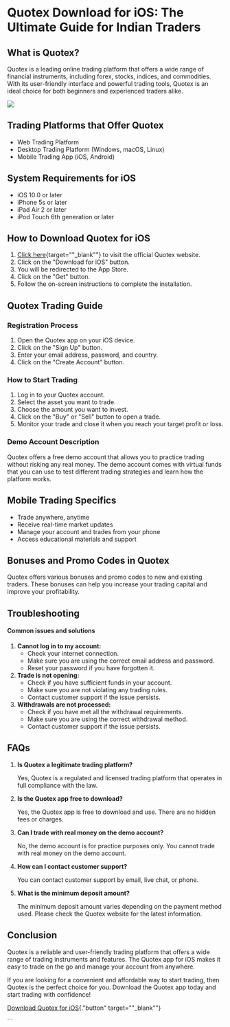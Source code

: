# Quotex Download for iOS: The Ultimate Guide for Indian Traders

## What is Quotex?

Quotex is a leading online trading platform that offers a wide range of
financial instruments, including forex, stocks, indices, and
commodities. With its user-friendly interface and powerful trading
tools, Quotex is an ideal choice for both beginners and experienced
traders alike.

[![](https://static.quotex.io/files/5_en/300_250.jpg)](https://traff.sbs/brokerqxsignupf)

## Trading Platforms that Offer Quotex

-   Web Trading Platform
-   Desktop Trading Platform (Windows, macOS, Linux)
-   Mobile Trading App (iOS, Android)

## System Requirements for iOS

-   iOS 10.0 or later
-   iPhone 5s or later
-   iPad Air 2 or later
-   iPod Touch 6th generation or later

## How to Download Quotex for iOS

1.  [Click
    here](\%22https://traff.sbs/quotexonelink\%22){target=""_blank""}
    to visit the official Quotex website.
2.  Click on the "Download for iOS" button.
3.  You will be redirected to the App Store.
4.  Click on the "Get" button.
5.  Follow the on-screen instructions to complete the installation.

## Quotex Trading Guide

### Registration Process

1.  Open the Quotex app on your iOS device.
2.  Click on the "Sign Up" button.
3.  Enter your email address, password, and country.
4.  Click on the "Create Account" button.

### How to Start Trading

1.  Log in to your Quotex account.
2.  Select the asset you want to trade.
3.  Choose the amount you want to invest.
4.  Click on the "Buy" or "Sell" button to open a trade.
5.  Monitor your trade and close it when you reach your target profit or
    loss.

### Demo Account Description

Quotex offers a free demo account that allows you to practice trading
without risking any real money. The demo account comes with virtual
funds that you can use to test different trading strategies and learn
how the platform works.

## Mobile Trading Specifics

-   Trade anywhere, anytime
-   Receive real-time market updates
-   Manage your account and trades from your phone
-   Access educational materials and support

## Bonuses and Promo Codes in Quotex

Quotex offers various bonuses and promo codes to new and existing
traders. These bonuses can help you increase your trading capital and
improve your profitability.

## Troubleshooting

#### Common issues and solutions

1.  **Cannot log in to my account:**
    -   Check your internet connection.
    -   Make sure you are using the correct email address and password.
    -   Reset your password if you have forgotten it.
2.  **Trade is not opening:**
    -   Check if you have sufficient funds in your account.
    -   Make sure you are not violating any trading rules.
    -   Contact customer support if the issue persists.
3.  **Withdrawals are not processed:**
    -   Check if you have met all the withdrawal requirements.
    -   Make sure you are using the correct withdrawal method.
    -   Contact customer support if the issue persists.

## FAQs

1.  **Is Quotex a legitimate trading platform?**

    Yes, Quotex is a regulated and licensed trading platform that
    operates in full compliance with the law.

2.  **Is the Quotex app free to download?**

    Yes, the Quotex app is free to download and use. There are no hidden
    fees or charges.

3.  **Can I trade with real money on the demo account?**

    No, the demo account is for practice purposes only. You cannot trade
    with real money on the demo account.

4.  **How can I contact customer support?**

    You can contact customer support by email, live chat, or phone.

5.  **What is the minimum deposit amount?**

    The minimum deposit amount varies depending on the payment method
    used. Please check the Quotex website for the latest information.

## Conclusion

Quotex is a reliable and user-friendly trading platform that offers a
wide range of trading instruments and features. The Quotex app for iOS
makes it easy to trade on the go and manage your account from anywhere.

If you are looking for a convenient and affordable way to start trading,
then Quotex is the perfect choice for you. Download the Quotex app today
and start trading with confidence!

[Download Quotex for
iOS](\%22https://traff.sbs/quotexonelink\%22){."button"
target=""_blank""}

\`\`\`

